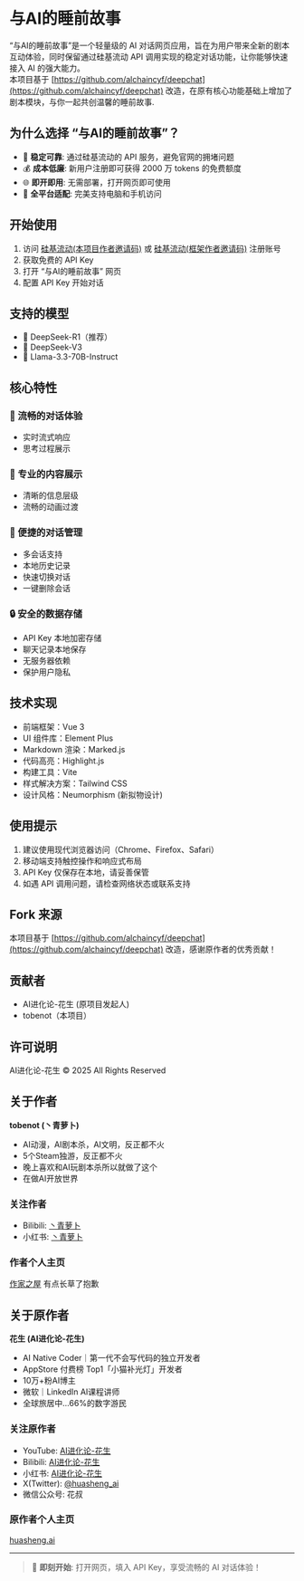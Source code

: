# 与AI的睡前故事

“与AI的睡前故事”是一个轻量级的 AI 对话网页应用，旨在为用户带来全新的剧本互动体验，同时保留通过硅基流动 API 调用实现的稳定对话功能，让你能够快速接入 AI 的强大能力。  
本项目基于 [https://github.com/alchaincyf/deepchat](https://github.com/alchaincyf/deepchat) 改造，在原有核心功能基础上增加了剧本模块，与你一起共创温馨的睡前故事.

## 为什么选择 “与AI的睡前故事”？

- 🚀 **稳定可靠**: 通过硅基流动的 API 服务，避免官网的拥堵问题  
- 💰 **成本低廉**: 新用户注册即可获得 2000 万 tokens 的免费额度  
- 🌐 **即开即用**: 无需部署，打开网页即可使用  
- 📱 **全平台适配**: 完美支持电脑和手机访问  

## 开始使用

1. 访问 [硅基流动(本项目作者邀请码)](https://cloud.siliconflow.cn/i/M9KJQRfy) 或 [硅基流动(框架作者邀请码)](https://cloud.siliconflow.cn/i/FuAPK085) 注册账号  
2. 获取免费的 API Key
3. 打开 “与AI的睡前故事” 网页  
4. 配置 API Key 开始对话  

## 支持的模型

- 🤖 DeepSeek-R1（推荐）  
- 🎨 DeepSeek-V3  
- 🌟 Llama-3.3-70B-Instruct  

## 核心特性

### 💬 流畅的对话体验
- 实时流式响应  
- 思考过程展示  

### 🎯 专业的内容展示
- 清晰的信息层级  
- 流畅的动画过渡   

### 📂 便捷的对话管理
- 多会话支持  
- 本地历史记录  
- 快速切换对话  
- 一键删除会话  

### 🔒 安全的数据存储
- API Key 本地加密存储  
- 聊天记录本地保存  
- 无服务器依赖  
- 保护用户隐私  

## 技术实现

- 前端框架：Vue 3  
- UI 组件库：Element Plus  
- Markdown 渲染：Marked.js  
- 代码高亮：Highlight.js  
- 构建工具：Vite  
- 样式解决方案：Tailwind CSS  
- 设计风格：Neumorphism (新拟物设计)  

## 使用提示

1. 建议使用现代浏览器访问（Chrome、Firefox、Safari）  
2. 移动端支持触控操作和响应式布局  
3. API Key 仅保存在本地，请妥善保管  
4. 如遇 API 调用问题，请检查网络状态或联系支持  

## Fork 来源

本项目基于 [https://github.com/alchaincyf/deepchat](https://github.com/alchaincyf/deepchat) 改造，感谢原作者的优秀贡献！

## 贡献者

- AI进化论-花生 (原项目发起人)
- tobenot（本项目）

## 许可说明
AI进化论-花生
© 2025 All Rights Reserved

## 关于作者

**tobenot (丶青萝卜)**
- AI动漫，AI剧本杀，AI文明，反正都不火
- 5个Steam独游，反正都不火
- 晚上喜欢和AI玩剧本杀所以就做了这个
- 在做AI开放世界

### 关注作者
- Bilibili: [丶青萝卜](https://space.bilibili.com/23122362/)
- 小红书: [丶青萝卜](https://tobenot.top/Bedtime-Stories-with-AI-2/)

### 作者个人主页
[作家之屋](https://tobenot.top/)
有点长草了抱歉

## 关于原作者

**花生 (AI进化论-花生)**
- AI Native Coder｜第一代不会写代码的独立开发者
- AppStore 付费榜 Top1「小猫补光灯」开发者
- 10万+粉AI博主
- 微软｜LinkedIn AI课程讲师
- 全球旅居中...66%的数字游民

### 关注原作者
- YouTube: [AI进化论-花生](https://www.youtube.com/@alchain)
- Bilibili: [AI进化论-花生](https://space.bilibili.com/14097567)
- 小红书: [AI进化论-花生](https://tobenot.top/Bedtime-Stories-with-AI-2/)
- X(Twitter): [@huasheng_ai](https://x.com/AlchainHust)
- 微信公众号: 花叔

### 原作者个人主页
[huasheng.ai](https://www.huasheng.ai)

---

> 🎯 **即刻开始**: 打开网页，填入 API Key，享受流畅的 AI 对话体验！ 